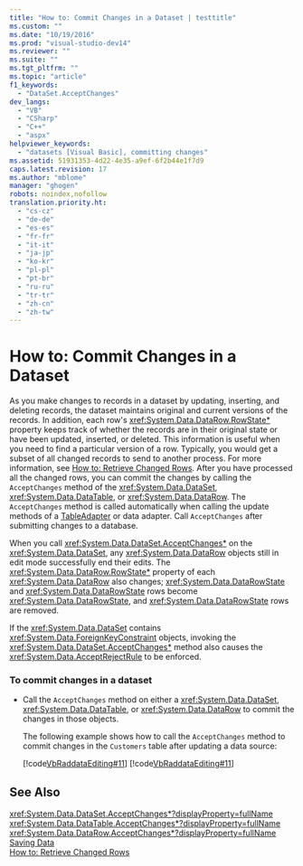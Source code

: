 ```yaml
---
title: "How to: Commit Changes in a Dataset | testtitle"
ms.custom: ""
ms.date: "10/19/2016"
ms.prod: "visual-studio-dev14"
ms.reviewer: ""
ms.suite: ""
ms.tgt_pltfrm: ""
ms.topic: "article"
f1_keywords: 
  - "DataSet.AcceptChanges"
dev_langs: 
  - "VB"
  - "CSharp"
  - "C++"
  - "aspx"
helpviewer_keywords: 
  - "datasets [Visual Basic], committing changes"
ms.assetid: 51931353-4d22-4e35-a9ef-6f2b44e1f7d9
caps.latest.revision: 17
ms.author: "mblome"
manager: "ghogen"
robots: noindex,nofollow
translation.priority.ht: 
  - "cs-cz"
  - "de-de"
  - "es-es"
  - "fr-fr"
  - "it-it"
  - "ja-jp"
  - "ko-kr"
  - "pl-pl"
  - "pt-br"
  - "ru-ru"
  - "tr-tr"
  - "zh-cn"
  - "zh-tw"
---
```

# How to: Commit Changes in a Dataset
As you make changes to records in a dataset by updating, inserting, and deleting records, the dataset maintains original and current versions of the records. In addition, each row's <xref:System.Data.DataRow.RowState*> property keeps track of whether the records are in their original state or have been updated, inserted, or deleted. This information is useful when you need to find a particular version of a row. Typically, you would get a subset of all changed records to send to another process. For more information, see [How to: Retrieve Changed Rows](../Topic/How%20to:%20Retrieve%20Changed%20Rows.md). After you have processed all the changed rows, you can commit the changes by calling the `AcceptChanges` method of the <xref:System.Data.DataSet>, <xref:System.Data.DataTable>, or <xref:System.Data.DataRow>. The `AcceptChanges` method is called automatically when calling the update methods of a [TableAdapter](../data-tools/tableadapter-overview.md) or data adapter. Call `AcceptChanges` after submitting changes to a database.  
  
 When you call <xref:System.Data.DataSet.AcceptChanges*> on the <xref:System.Data.DataSet>, any <xref:System.Data.DataRow> objects still in edit mode successfully end their edits. The <xref:System.Data.DataRow.RowState*> property of each <xref:System.Data.DataRow> also changes; <xref:System.Data.DataRowState> and <xref:System.Data.DataRowState> rows become <xref:System.Data.DataRowState>, and <xref:System.Data.DataRowState> rows are removed.  
  
 If the <xref:System.Data.DataSet> contains <xref:System.Data.ForeignKeyConstraint> objects, invoking the <xref:System.Data.DataSet.AcceptChanges*> method also causes the <xref:System.Data.AcceptRejectRule> to be enforced.  
  
### To commit changes in a dataset  
  
-   Call the `AcceptChanges` method on either a <xref:System.Data.DataSet>, <xref:System.Data.DataTable>, or <xref:System.Data.DataRow> to commit the changes in those objects.  
  
     The following example shows how to call the `AcceptChanges` method to commit changes in the `Customers` table after updating a data source:  
  
     [!code[VbRaddataEditing#11](../data-tools/codesnippet/CSharp/how-to--commit-changes-in-a-dataset_1.cs)]
[!code[VbRaddataEditing#11](../data-tools/codesnippet/VisualBasic/how-to--commit-changes-in-a-dataset_1.vb)]  
  
## See Also  
 <xref:System.Data.DataSet.AcceptChanges*?displayProperty=fullName>   
 <xref:System.Data.DataTable.AcceptChanges*?displayProperty=fullName>   
 <xref:System.Data.DataRow.AcceptChanges*?displayProperty=fullName>   
 [Saving Data](../data-tools/saving-data.md)   
 [How to: Retrieve Changed Rows](../Topic/How%20to:%20Retrieve%20Changed%20Rows.md)